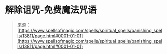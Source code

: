 <!--yml

category: 未分类

date: 2024-06-12 18:52:23

-->

# 解除诅咒-免费魔法咒语

> 来源：[https://www.spellsofmagic.com/spells/spiritual_spells/banishing_spells/13811/page.html#0001-01-01](https://www.spellsofmagic.com/spells/spiritual_spells/banishing_spells/13811/page.html#0001-01-01)
